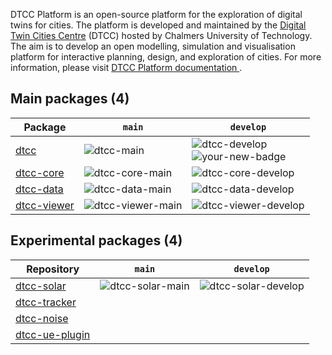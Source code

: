 DTCC Platform is an open-source platform for the exploration of
digital twins for cities. The platform is developed and maintained by
the [Digital Twin Cities Centre](https://dtcc.chalmers.se/) (DTCC)
hosted by Chalmers University of Technology. The aim is to develop an
open modelling, simulation and visualisation platform for interactive
planning, design, and exploration of cities. For more information, please visit [DTCC Platform documentation
](https://platform.dtcc.chalmers.se/).

## Main packages (4)

| Package | `main` | `develop` |
|---------|--------|-----------|
| [dtcc](https://github.com/dtcc-platform/dtcc) | ![dtcc-main](https://github.com/dtcc-platform/dtcc/actions/workflows/ci-build-tests.yml/badge.svg?branch=main) | ![dtcc-develop](https://github.com/dtcc-platform/dtcc/actions/workflows/ci-build-tests.yml/badge.svg?branch=develop)<br>![your-new-badge](https://github.com/dtcc-platform/dtcc/actions/workflows/ci-demos.yml/badge.svg?branch=develop)
| [dtcc-core](https://github.com/dtcc-platform/dtcc-core/) | ![dtcc-core-main](https://github.com/dtcc-platform/dtcc-core/actions/workflows/ci-build-tests.yml/badge.svg?branch=main) | ![dtcc-core-develop](https://github.com/dtcc-platform/dtcc-core/actions/workflows/ci-build-tests.yml/badge.svg?branch=develop) |
| [dtcc-data](https://github.com/dtcc-platform/dtcc-data) | ![dtcc-data-main](https://github.com/dtcc-platform/dtcc-data/actions/workflows/ci-build-tests.yml/badge.svg?branch=main) | ![dtcc-data-develop](https://github.com/dtcc-platform/dtcc-data/actions/workflows/ci-build-tests.yml/badge.svg?branch=develop) |
| [dtcc-viewer](https://github.com/dtcc-platform/dtcc-viewer) | ![dtcc-viewer-main](https://github.com/dtcc-platform/dtcc-viewer/actions/workflows/ci-build-tests.yml/badge.svg?branch=main) | ![dtcc-viewer-develop](https://github.com/dtcc-platform/dtcc-viewer/actions/workflows/ci-build-tests.yml/badge.svg?branch=develop) |

## Experimental packages (4)

| Repository   | `main` | `develop` |
|--------------|--------|-----------|
| [dtcc-solar](https://github.com/dtcc-platform/dtcc-solar) | ![dtcc-solar-main](https://github.com/dtcc-platform/dtcc-solar/actions/workflows/ci.yml/badge.svg?branch=main) | ![dtcc-solar-develop](https://github.com/dtcc-platform/dtcc-solar/actions/workflows/ci.yml/badge.svg?branch=develop) |
| [dtcc-tracker](https://github.com/dtcc-platform/dtcc-tracker) | | |
| [dtcc-noise](https://github.com/dtcc-platform/dtcc-noise) |  |  |
| [dtcc-ue-plugin](https://github.com/dtcc-platform/dtcc-ue-plugin) | | |


